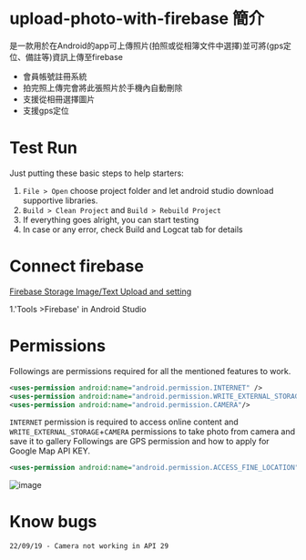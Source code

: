# upload-photo-with-firebase 簡介
是一款用於在Android的app可上傳照片(拍照或從相簿文件中選擇)並可將(gps定位、備註等)資訊上傳至firebase
* 會員帳號註冊系統
* 拍完照上傳完會將此張照片於手機內自動刪除
* 支援從相冊選擇圖片
* 支援gps定位
# Test Run
Just putting these basic steps to help starters:

1. `File > Open` choose project folder and let android studio download supportive libraries.
2. `Build > Clean Project` and `Build > Rebuild Project`
3. If everything goes alright, you can start testing
4. In case or any error, check Build and Logcat tab for details
# Connect firebase 
[Firebase Storage Image/Text Upload and setting](https://firebase.google.com/docs/storage/android/start)

1.'Tools >Firebase' in Android Studio

# Permissions
Followings are permissions required for all the mentioned features to work.
```xml
<uses-permission android:name="android.permission.INTERNET" />
<uses-permission android:name="android.permission.WRITE_EXTERNAL_STORAGE"/>
<uses-permission android:name="android.permission.CAMERA"/>
```
`INTERNET` permission is required to access online content and `WRITE_EXTERNAL_STORAGE`+`CAMERA` permissions to take photo from camera and save it to gallery
Followings  are GPS permission and  how to apply for Google Map API KEY.
```xml
<uses-permission android:name="android.permission.ACCESS_FINE_LOCATION" />
```
![image](1.png)

# Know bugs
```
22/09/19 - Camera not working in API 29
```



